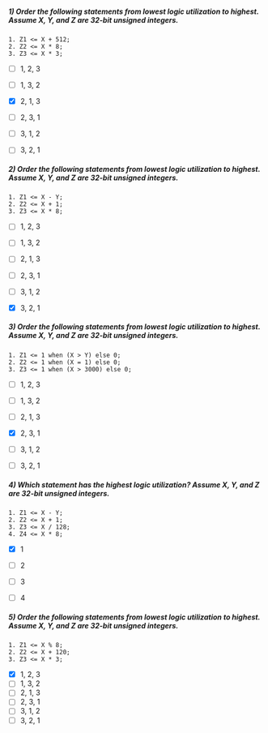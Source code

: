 ##### 1) Order the following statements from lowest logic utilization to highest. Assume X, Y, and Z are 32-bit unsigned integers.
```
1. Z1 <= X + 512;
2. Z2 <= X * 8;
3. Z3 <= X * 3;
```

- [ ] 1, 2, 3
- [ ] 1, 3, 2
- [x] 2, 1, 3
- [ ] 2, 3, 1
- [ ] 3, 1, 2
- [ ] 3, 2, 1



##### 2) Order the following statements from lowest logic utilization to highest. Assume X, Y, and Z are 32-bit unsigned integers.
```
1. Z1 <= X - Y;
2. Z2 <= X + 1;
3. Z3 <= X * 8;
```

- [ ] 1, 2, 3
- [ ] 1, 3, 2
- [ ] 2, 1, 3
- [ ] 2, 3, 1
- [ ] 3, 1, 2
- [x] 3, 2, 1


##### 3) Order the following statements from lowest logic utilization to highest. Assume X, Y, and Z are 32-bit unsigned integers.
```
1. Z1 <= 1 when (X > Y) else 0;
2. Z2 <= 1 when (X = 1) else 0;
3. Z3 <= 1 when (X > 3000) else 0;
```

- [ ] 1, 2, 3
- [ ] 1, 3, 2
- [ ] 2, 1, 3
- [x] 2, 3, 1
- [ ] 3, 1, 2
- [ ] 3, 2, 1


##### 4) Which statement has the highest logic utilization? Assume X, Y, and Z are 32-bit unsigned integers.
```
1. Z1 <= X - Y;
2. Z2 <= X + 1;
3. Z3 <= X / 128;
4. Z4 <= X * 8;
```

- [x] 1
- [ ] 2
- [ ] 3
- [ ] 4



##### 5) Order the following statements from lowest logic utilization to highest. Assume X, Y, and Z are 32-bit unsigned integers.
```
1. Z1 <= X % 8;
2. Z2 <= X + 120;
3. Z3 <= X * 3;
```

- [x] 1, 2, 3
- [ ] 1, 3, 2
- [ ] 2, 1, 3
- [ ] 2, 3, 1
- [ ] 3, 1, 2
- [ ] 3, 2, 1
